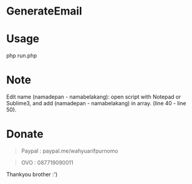 # GenerateEmail

# Usage
php run.php

# Note
Edit name (namadepan - namabelakang): open script with Notepad or Sublime3, and add (namadepan - namabelakang) in array. (line 40 - line 50).

# Donate
> Paypal : paypal.me/wahyuarifpurnomo

> OVO    : 087719090011

Thankyou brother :')